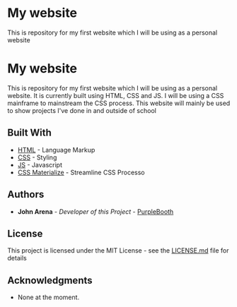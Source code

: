 # My website
This is repository for my first website which I will be using as a personal website

# My website
This is repository for my first website which I will be using as a personal website. It is currently built using HTML, CSS and JS. I will be using a CSS mainframe to mainstream the CSS process. This website will mainly be used to show projects I've done in and outside of school

## Built With

* [HTML](https://en.wikipedia.org/wiki/HTML) - Language Markup
* [CSS](https://en.wikipedia.org/wiki/Cascading_Style_Sheets) - Styling
* [JS](https://www.javascript.com/) - Javascript
* [CSS Materialize](https://materializecss.com/) - Streamline CSS Processo



## Authors

* **John Arena** - *Developer of this Project* - [PurpleBooth](https://github.com/JAePortfolio)

## License

This project is licensed under the MIT License - see the [LICENSE.md](LICENSE.md) file for details

## Acknowledgments

* None at the moment.

